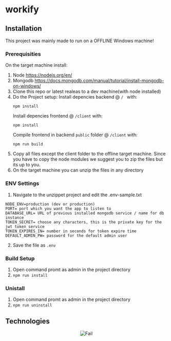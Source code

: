 # workify

## Installation
 This project was mainly made to run on a OFFLINE Windows machine! 

### Prerequisities
 On the target machine install: 
 1. Node https://nodejs.org/en/
 2. Mongodb https://docs.mongodb.com/manual/tutorial/install-mongodb-on-windows/
 3. Clone this repo or latest realeas to a dev machine(with node installed)
 4. Do the Project setup:
    Install depencies backend  @ `/ ` with:
    ```
    npm install
    ```
    Install depencies frontend @ `/client` with:
    ```
    npm install
    ```
    Compile frontend in backend `public` folder @ `/client` with:  
    ```
    npm run build
    ```
  5. Copy all files except the client folder to the offline target machine. Since you have to copy the node modules we suggest you to zip the files but its up to you.
  6. On the target machine you can unzip the files in any directory
 
### ENV Settings
 1. Navigate to the unzippet project and edit the .env-sample.txt 
  
  ```
  NODE_ENV=production (dev or production)
  PORT= port which you want the app to listen to 
  DATABASE_URL= URL of previous installed mongodb service / name for db instance
  TOKEN_SECRET= choose any characters, this is the private key for the jwt token service
  TOKEN_EXPIRES_IN= number in seconds for token expire time 
  DEFAULT_ADMIN_PW= password for the default admin user
  ```
  2. Save the file as `.env` 
 
### Build Setup
 1. Open command promt as admin in the project directory
 2. `npm run install` 

### Unistall 
 1. Open command promt as admin in the project directory
 2. `npm run uninstall` 

## Technologies
<p align="center">
 <img src="https://icons.andreas-vogt.ch/workify.png" alt="Fail">
</p>
 
